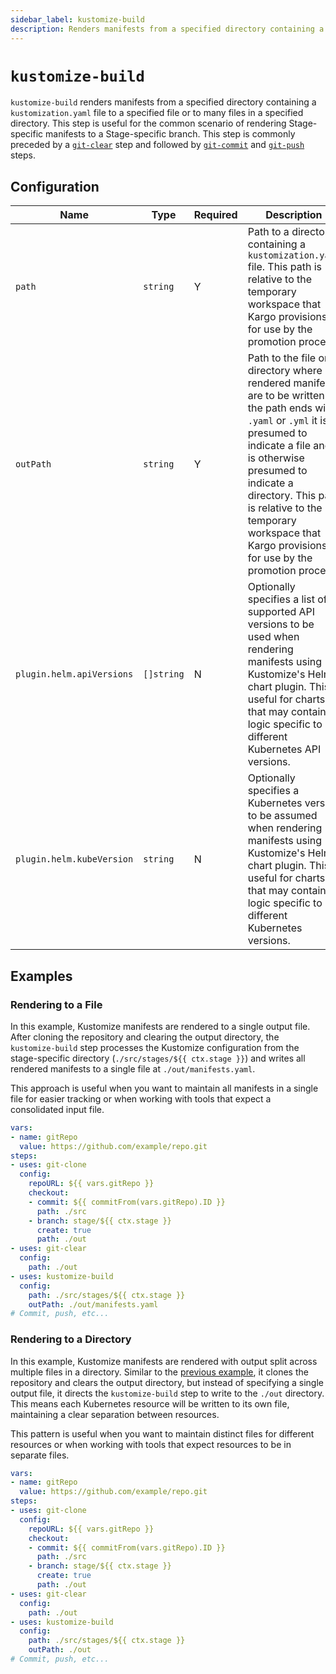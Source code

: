 ```yaml
---
sidebar_label: kustomize-build
description: Renders manifests from a specified directory containing a `kustomization.yaml` file to a specified file or to many files in a specified directory.
---
```


# `kustomize-build`

`kustomize-build` renders manifests from a specified directory containing a
`kustomization.yaml` file to a specified file or to many files in a specified
directory. This step is useful for the common scenario of rendering
Stage-specific manifests to a Stage-specific branch. This step is commonly
preceded by a [`git-clear`](git-clear.md) step and followed by
[`git-commit`](git-commit.md) and [`git-push`](git-push.md) steps.

## Configuration

| Name | Type | Required | Description |
|------|------|----------|-------------|
| `path` | `string` | Y | Path to a directory containing a `kustomization.yaml` file. This path is relative to the temporary workspace that Kargo provisions for use by the promotion process. |
| `outPath` | `string` | Y | Path to the file or directory where rendered manifests are to be written. If the path ends with `.yaml` or `.yml` it is presumed to indicate a file and is otherwise presumed to indicate a directory. This path is relative to the temporary workspace that Kargo provisions for use by the promotion process. |
| `plugin.helm.apiVersions` | `[]string` | N | Optionally specifies a list of supported API versions to be used when rendering manifests using Kustomize's Helm chart plugin. This is useful for charts that may contain logic specific to different Kubernetes API versions. |
| `plugin.helm.kubeVersion` | `string` | N | Optionally specifies a Kubernetes version to be assumed when rendering manifests using Kustomize's Helm chart plugin. This is useful for charts that may contain logic specific to different Kubernetes versions. |

## Examples

### Rendering to a File

In this example, Kustomize manifests are rendered to a single output file. After
cloning the repository and clearing the output directory, the `kustomize-build`
step processes the Kustomize configuration from the stage-specific directory
(`./src/stages/${{ ctx.stage }}`) and writes all rendered manifests to a single
file at `./out/manifests.yaml`.

This approach is useful when you want to maintain all manifests in a single file
for easier tracking or when working with tools that expect a consolidated input
file.

```yaml
vars:
- name: gitRepo
  value: https://github.com/example/repo.git
steps:
- uses: git-clone
  config:
    repoURL: ${{ vars.gitRepo }}
    checkout:
    - commit: ${{ commitFrom(vars.gitRepo).ID }}
      path: ./src
    - branch: stage/${{ ctx.stage }}
      create: true
      path: ./out
- uses: git-clear
  config:
    path: ./out
- uses: kustomize-build
  config:
    path: ./src/stages/${{ ctx.stage }}
    outPath: ./out/manifests.yaml
# Commit, push, etc...
```

### Rendering to a Directory

In this example, Kustomize manifests are rendered with output split across
multiple files in a directory. Similar to the
[previous example](#rendering-to-a-file), it clones the repository and
clears the output directory, but instead of specifying a single output file,
it directs the `kustomize-build` step to write to the `./out` directory. This
means each Kubernetes resource will be written to its own file, maintaining a
clear separation between resources.

This pattern is useful when you want to maintain distinct files for different
resources or when working with tools that expect resources to be in separate
files.

```yaml
vars:
- name: gitRepo
  value: https://github.com/example/repo.git
steps:
- uses: git-clone
  config:
    repoURL: ${{ vars.gitRepo }}
    checkout:
    - commit: ${{ commitFrom(vars.gitRepo).ID }}
      path: ./src
    - branch: stage/${{ ctx.stage }}
      create: true
      path: ./out
- uses: git-clear
  config:
    path: ./out
- uses: kustomize-build
  config:
    path: ./src/stages/${{ ctx.stage }}
    outPath: ./out
# Commit, push, etc...
```

